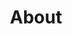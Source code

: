 ---
title: "About"
type: "homepage"
intro: >-
  Hi! I am Fajar Malik, a security specialist and software developer with double master's degree in Security & Cloud, now looking for opportunities within the fields of cyber security, software development, and IT consulting, as well as any combination of them. Recently, I was honored to participate in the Collaboration Chronicles by Embassy of Finland in Jakarta, showcasing people with notable contribution to Finland-Indonesia cooperation.  I was also honored with the prestigious Erasmus Mundus Scholarship for my master studies (~3.5% acceptance rate).
passion_title:
  I am passionate about keeping systems secure and staying ahead of threats.
#TODO: Add passion text (passion_text) or remove them from the theme layout

personal: >-
  When I’m not working on tech, you’ll find me on the court playing badminton, hitting the slopes skiing in the winter, or just chilling at home probably playing Counter Strike.

quickfacts:
  #TODO: Add current job
  - icon: "graduation-cap"
    title: "Education"
    value: "**Erasmus Mundus Joint Master's in Security & Cloud Computing (SECCLO)**, Aalto University 🇫🇮 and Norwegian University of Science & Technology 🇳🇴</br>**Bachelor in Computer Science**, Universitas Gadjah Mada 🇮🇩"
  - icon: "award"
    title: "Recent Achievement"
    value: "🏆 Recipient of the prestigious Erasmus Mundus scholarship from the European Union 🇪🇺 for my master's studies (2022-2024)"
  - icon: "language"
    title: "Languages"
    value: "🇬🇧 **English** (full professional), 🇮🇩 **Indonesian** (native), 🇫🇮 **Finnish** (elementary)"
  - icon: "heart"
    title: "Other Interests"
    value: "🏸 **Badminton**, ⚽ **Football**, ⛷️ **Skiing**, 🔫 **Counter Strike**, 🖥️ PC Building"
---
